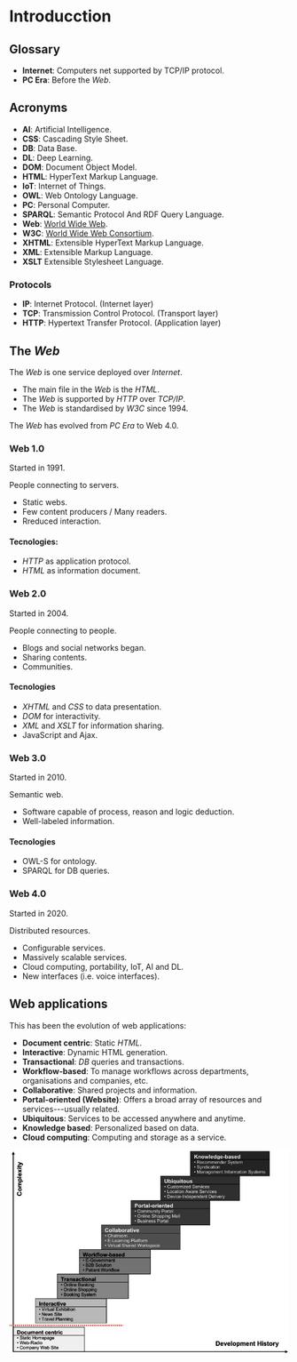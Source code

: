 # Introducction 

## Glossary

- **Internet**: Computers net supported by TCP/IP protocol.
- **PC Era**: Before the _Web_. 

## Acronyms

- **AI**: Artificial Intelligence.
- **CSS**: Cascading Style Sheet.
- **DB**: Data Base.
- **DL**: Deep Learning.
- **DOM**: Document Object Model.
- **HTML**: HyperText Markup Language.
- **IoT**: Internet of Things.
- **OWL**: Web Ontology Language.
- **PC**: Personal Computer.
- **SPARQL**: Semantic Protocol And RDF Query Language.
- **Web**: [World Wide Web](#the-web). 
- **W3C**: [World Wide Web Consortium](#w3c).
- **XHTML**: Extensible HyperText Markup Language.
- **XML**: Extensible Markup Language.
- **XSLT** Extensible Stylesheet Language.

### Protocols 

- **IP**: Internet Protocol. (Internet layer)
- **TCP**: Transmission Control Protocol. (Transport layer)
- **HTTP**: Hypertext Transfer Protocol. (Application layer)

## The _Web_ 

The _Web_ is one service deployed over _Internet_.

- The main file in the _Web_ is the _HTML_.
- The _Web_ is supported by _HTTP_ over _TCP/IP_.
- The _Web_ is standardised by _W3C_ since 1994.

The _Web_ has evolved from _PC Era_ to Web 4.0.

### Web 1.0 

Started in 1991. 

People connecting to servers.

- Static webs.
- Few content producers / Many readers.
- Rreduced interaction.

#### Tecnologies: 

- _HTTP_ as application protocol. 
- _HTML_ as information document.

### Web 2.0 

Started in 2004. 

People connecting to people.

- Blogs and social networks began.
- Sharing contents.
- Communities.

#### Tecnologies

- _XHTML_ and _CSS_ to data presentation.
- _DOM_ for interactivity.
- _XML_ and _XSLT_ for information sharing.
- JavaScript and Ajax.

### Web 3.0

Started in 2010.

Semantic web. 

- Software capable of process, reason and logic deduction.  
- Well-labeled information. 

#### Tecnologies

- OWL-S for ontology.
- SPARQL for DB queries.

### Web 4.0

Started in 2020.

Distributed resources.

- Configurable services.
- Massively scalable services. 
- Cloud computing, portability, IoT, AI and DL.
- New interfaces (i.e. voice interfaces). 

## Web applications

This has been the evolution of web applications:

- **Document centric**: Static _HTML_.
- **Interactive**: Dynamic HTML generation.
- **Transactional**: _DB_ queries and transactions.
- **Workflow-based**: To manage workflows across departments, organisations and companies, etc.
- **Collaborative**: Shared projects and information.
- **Portal-oriented (Website)**: Offers a broad array of resources and services---usually related.
- **Ubiquitous**: Services to be accessed anywhere and anytime.
- **Knowledge based**: Personalized based on data. 
- **Cloud computing**: Computing and storage as a service.

![Web evolution](img/web_evolution.jpg)
